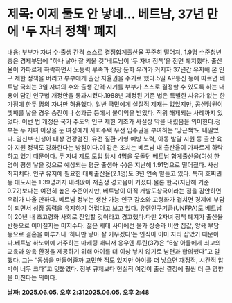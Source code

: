 # **제목: 이제 둘도 안 낳네... 베트남, 37년 만에 '두 자녀 정책' 폐지**

  내용: 부부가 자녀 수·출생 간격 스스로 결정합계출산율 꾸준히 떨어져, 1.9명 수준청년층은 경제부담에 "하나 낳아 잘 키울 것"베트남이 ‘두 자녀 정책’을 전면 폐지했다. 출산율이 가파르게 하락하면서 노동력 부족과 성장 둔화 우려가 커지자 37년간 유지해 온 인구 제한 정책을 버리고 부부에게 출산 자율권을 주기로 했다.5일 AP통신 등에 따르면 베트남 국회는 3일 자녀의 수와 출생 간격·시기를 부부가 스스로 결정할 수 있도록 하는 내용이 담긴 인구법 개정안을 통과시켰다.1988년 제정된 기존 법은 특별한 사유가 없는 한 가정에 한두 명의 자녀만 허용했다. 일반 국민에게 실질적 제재는 없었지만, 공산당원이 셋째를 낳을 경우 승진이나 성과급 등에서 불이익을 받았다. 직위 해제되는 사례까지 있었다. 이번 법 개정은 국가 주도의 인구 제한 기조가 사실상 막을 내렸음을 의미한다.정부는 두 자녀 이상을 둔 여성에게 사회주택 우선 입주권을 부여하는 ‘당근책’도 내밀었다. 임신부·신생아 대상 건강검진, 유전 질환·기형 예방 노력, 아동 발달 지원 등 출산·육아 지원 정책도 강화한다는 방침이다.이 같은 조치는 베트남 내 출산율이 가파르게 하락하고 있기 때문이다. 두 자녀 제도 도입 당시 4명을 웃돌던 베트남 합계출산율(여성 한 명이 평생 낳을 것으로 예상되는 평균 출생아 수)은 지난해 1.91명으로 떨어졌다. 사상 최저치다. 인구 유지에 필요한 대체출산율(2.1명)도 3년 연속 밑돌고 있다. 특히 호찌민 등 대도시는 1.39명까지 내려앉아 저출생 경고음이 커졌다.물론 한국(지난해 기준 0.72)보다는 여전히 높은 수준이지만, 베트남이 아직 개발도상국이라는 점을 감안하면 우려가 나올 만하다. 베트남 정부는 생산 가능 인구 감소와 고령화가 겹치면 경제에 부담이 되면서 성장 동력을 유지하기 어렵다고 보고 있다. 유엔인구기금(UNFPA)도 베트남이 20년 내 초고령화 사회로 진입할 것이라고 경고했다.다만 2자녀 정책 폐지가 출산율 반등으로 이어질지는 미지수다. 젊은 세대 사이에선 물가 상승과 비싼 집값, 양육 부담 등으로 결혼을 미루거나 ‘하나만 낳아 잘 키우겠다’는 인식이 이미 자리 잡았기 때문이다.베트남 하노이에 거주하는 마케팅 매니저 응우엔 투린(37)은 “6살 아들에게 최고의 교육과 양육 환경을 제공하기 위해 아이를 더 이상 낳지 않기로 남편과 합의했다”고 말했다. 그는 “동생을 만들어줄까 고민한 적도 있지만 아이를 더 낳으면 재정적, 시간적 압박이 너무 크다”고 덧붙였다. 정부 규제보다 현실적 여건이 출산 결정에 훨씬 더 큰 영향을 미친다는 의미다.

  **날짜: 2025.06.05. 오후 2:312025.06.05. 오후 2:48**